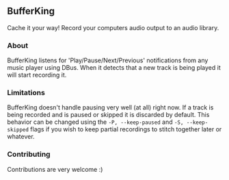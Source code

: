 ## BufferKing

Cache it your way!
Record your computers audio output to an audio library.


### About

BufferKing listens for 'Play/Pause/Next/Previous' notifications from any music player using DBus. When it detects that a new track is being played it will start recording it.


### Limitations

BufferKing doesn't handle pausing very well (at all) right now.
If a track is being recorded and is paused or skipped it is discarded by default.
This behavior can be changed using the `-P, --keep-paused` and `-S, --keep-skipped` flags if you wish to keep partial recordings to stitch together later or whatever.


### Contributing

Contributions are very welcome :)
